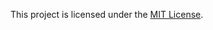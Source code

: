 This project is licensed under the [MIT License](https://github.com/simplay/bofrev/blob/master/LICENSE).